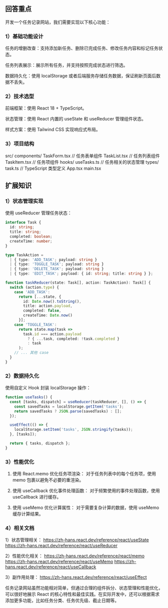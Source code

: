 
## 回答重点

开发一个任务记录网站，我们需要实现以下核心功能：

### 1）基础功能设计

任务的增删改查：支持添加新任务、删除已完成任务、修改任务内容和标记任务状态。

任务列表展示：展示所有任务，并支持按照完成状态进行筛选。

数据持久化：使用 localStorage 或者后端服务存储任务数据，保证刷新页面后数据不丢失。

### 2）技术选型

前端框架：使用 React 18 + TypeScript。

状态管理：使用 React 内置的 useState 和 useReducer 管理组件状态。

样式方案：使用 Tailwind CSS 实现响应式布局。

### 3）项目结构

src/
  components/
    TaskForm.tsx    // 任务表单组件
    TaskList.tsx    // 任务列表组件
    TaskItem.tsx    // 任务项组件
  hooks/
    useTasks.ts     // 任务相关的状态管理
  types/
    task.ts         // TypeScript 类型定义
  App.tsx
  main.tsx

## 扩展知识

### 1）状态管理实现

使用 useReducer 管理任务状态：

```typescript
interface Task {
  id: string;
  title: string;
  completed: boolean;
  createTime: number;
}

type TaskAction = 
  | { type: 'ADD_TASK'; payload: string }
  | { type: 'TOGGLE_TASK'; payload: string }
  | { type: 'DELETE_TASK'; payload: string }
  | { type: 'EDIT_TASK'; payload: { id: string; title: string } };

function taskReducer(state: Task[], action: TaskAction): Task[] {
  switch (action.type) {
    case 'ADD_TASK':
      return [...state, {
        id: Date.now().toString(),
        title: action.payload,
        completed: false,
        createTime: Date.now()
      }];
    case 'TOGGLE_TASK':
      return state.map(task =>
        task.id === action.payload
          ? { ...task, completed: !task.completed }
          : task
      );
    // ... 其他 case
  }
}
```

### 2）数据持久化

使用自定义 Hook 封装 localStorage 操作：

```typescript
function useTasks() {
  const [tasks, dispatch] = useReducer(taskReducer, [], () => {
    const savedTasks = localStorage.getItem('tasks');
    return savedTasks ? JSON.parse(savedTasks) : [];
  });

  useEffect(() => {
    localStorage.setItem('tasks', JSON.stringify(tasks));
  }, [tasks]);

  return { tasks, dispatch };
}
```

### 3）性能优化

1. 使用 React.memo 优化任务项渲染：
对于任务列表中的每个任务项，使用 memo 包裹以避免不必要的重渲染。

2. 使用 useCallback 优化事件处理函数：
对于频繁使用的事件处理函数，使用 useCallback 进行缓存。

3. 使用 useMemo 优化计算属性：
对于需要复杂计算的数据，使用 useMemo 缓存计算结果。

### 4）相关文档


1）状态管理相关：
<https://zh-hans.react.dev/reference/react/useState>
<https://zh-hans.react.dev/reference/react/useReducer>

2）性能优化相关：
<https://zh-hans.react.dev/reference/react/memo>
<https://zh-hans.react.dev/reference/react/useMemo>
<https://zh-hans.react.dev/reference/react/useCallback>

3）副作用处理：
<https://zh-hans.react.dev/reference/react/useEffect>

任务记录网站虽然功能相对简单，但通过合理的组件拆分、状态管理和性能优化，可以很好地展示 React 的核心特性和最佳实践。在实际开发中，还可以根据需求添加更多功能，比如任务分类、任务优先级、截止日期等。
